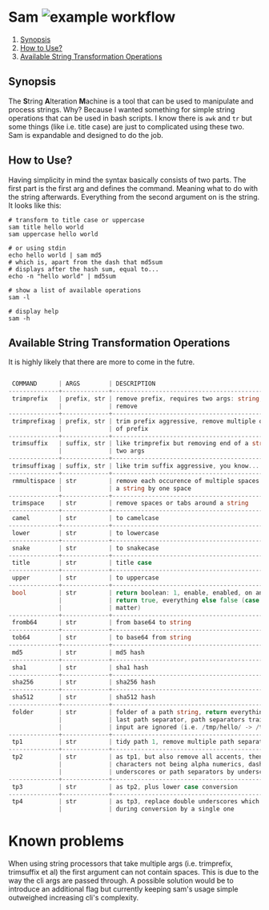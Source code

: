 # Sam ![example workflow](https://github.com/triole/sam/actions/workflows/build.yaml/badge.svg)

<!--- mdtoc: toc begin -->

1. [Synopsis](#synopsis)
2. [How to Use?](#how-to-use-)
3. [Available String Transformation Operations](#available-string-transformation-operations)<!--- mdtoc: toc end -->

## Synopsis

The **S**tring **A**lteration **M**achine is a tool that can be used to manipulate and process strings. Why? Because I wanted something for simple string operations that can be used in bash scripts. I know there is `awk` and `tr` but some things (like i.e. title case) are just to complicated using these two. Sam is expandable and designed to do the job.

## How to Use?

Having simplicity in mind the syntax basically consists of two parts. The first part is the first arg and defines the command. Meaning what to do with the string afterwards. Everything from the second argument on is the string. It looks like this:

```shell
# transform to title case or uppercase
sam title hello world
sam uppercase hello world

# or using stdin
echo hello world | sam md5
# which is, apart from the dash that md5sum
# displays after the hash sum, equal to...
echo -n "hello world" | md5sum

# show a list of available operations
sam -l

# display help
sam -h
```

## Available String Transformation Operations

It is highly likely that there are more to come in the futre.

```go mdox-exec="r -l"

 COMMAND      | ARGS        | DESCRIPTION                                         | CATEGORY 
--------------+-------------+-----------------------------------------------------+----------
 trimprefix   | prefix, str | remove prefix, requires two args: string, prefix to | trim     
              |             | remove                                              |          
--------------+-------------+-----------------------------------------------------+----------
 trimprefixag | prefix, str | trim prefix aggressive, remove multiple occurences  | trim     
              |             | of prefix                                           |          
--------------+-------------+-----------------------------------------------------+----------
 trimsuffix   | suffix, str | like trimprefix but removing end of a string, also  | trim     
              |             | two args                                            |          
--------------+-------------+-----------------------------------------------------+----------
 trimsuffixag | suffix, str | like trim suffix aggressive, you know...            | trim     
--------------+-------------+-----------------------------------------------------+----------
 rmmultispace | str         | remove each occurence of multiple spaces or tabs in | trim     
              |             | a string by one space                               |          
--------------+-------------+-----------------------------------------------------+----------
 trimspace    | str         | remove spaces or tabs around a string               | trim     
--------------+-------------+-----------------------------------------------------+----------
 camel        | str         | to camelcase                                        | case     
--------------+-------------+-----------------------------------------------------+----------
 lower        | str         | to lowercase                                        | case     
--------------+-------------+-----------------------------------------------------+----------
 snake        | str         | to snakecase                                        | case     
--------------+-------------+-----------------------------------------------------+----------
 title        | str         | title case                                          | case     
--------------+-------------+-----------------------------------------------------+----------
 upper        | str         | to uppercase                                        | case     
--------------+-------------+-----------------------------------------------------+----------
 bool         | str         | return boolean: 1, enable, enabled, on and true     | logical  
              |             | return true, everything else false (case doesn't    |          
              |             | matter)                                             |          
--------------+-------------+-----------------------------------------------------+----------
 fromb64      | str         | from base64 to string                               | encoding 
--------------+-------------+-----------------------------------------------------+----------
 tob64        | str         | to base64 from string                               | encoding 
--------------+-------------+-----------------------------------------------------+----------
 md5          | str         | md5 hash                                            | hash     
--------------+-------------+-----------------------------------------------------+----------
 sha1         | str         | sha1 hash                                           | hash     
--------------+-------------+-----------------------------------------------------+----------
 sha256       | str         | sha256 hash                                         | hash     
--------------+-------------+-----------------------------------------------------+----------
 sha512       | str         | sha512 hash                                         | hash     
--------------+-------------+-----------------------------------------------------+----------
 folder       | str         | folder of a path string, return everything up to    | path     
              |             | last path separator, path separators trailing the   |          
              |             | input are ignored (i.e. /tmp/hello/ -> /tmp)        |          
--------------+-------------+-----------------------------------------------------+----------
 tp1          | str         | tidy path 1, remove multiple path separators        | path     
--------------+-------------+-----------------------------------------------------+----------
 tp2          | str         | as tp1, but also remove all accents, then replace   | path     
              |             | characters not being alpha numerics, dashes,        |          
              |             | underscores or path separators by underscores       |          
--------------+-------------+-----------------------------------------------------+----------
 tp3          | str         | as tp2, plus lower case conversion                  | path     
--------------+-------------+-----------------------------------------------------+----------
 tp4          | str         | as tp3, replace double underscores which may appear | path     
              |             | during conversion by a single one                   |          

```

# Known problems

When using string processors that take multiple args (i.e. trimprefix, trimsuffix et al) the first argument can not contain spaces. This is due to the way the cli args are passed through. A possible solution would be to introduce an additional flag but currently keeping sam's usage simple outweighed increasing cli's complexity.
